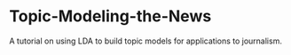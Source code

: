 # Topic-Modeling-the-News
A tutorial on using LDA to build topic models for applications to journalism.
